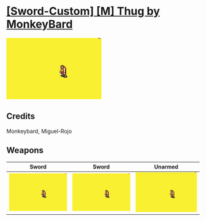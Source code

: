 # [\[Sword-Custom\] \[M\] Thug by MonkeyBard](./)
 

<img src="./1.%20Sword/Sword_000.png" alt="[Sword-Custom] [M] Thug by MonkeyBard standing" />

## Credits

Monkeybard, Miguel-Rojo

## Weapons
 

|Sword |Sword |Unarmed |
|  :---: | :---: | :---: |
| <img alt="Sword animation" src="./1.%20Sword/Sword.gif" /> | <img alt="Sword animation" src="./1.%20Sword%20(+Ranged)/Sword.gif" /> | <img alt="Unarmed animation" src="./8.%20Unarmed/Unarmed.gif" /> |
